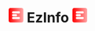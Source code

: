 <!DOCTYPE html>
<html>
<body>
<br/>
<div align="center">
<h1><a href="https://github.com/meteor4716/EzGenuity"><img src="https://raw.githubusercontent.com/meteor4716/EzGenuity/main/assets/EzLogo-v1.svg" alt="EzLogo" width="30" height="30"></a> EzInfo <a href="https://github.com/meteor4716/EzGenuity"><img src="https://raw.githubusercontent.com/meteor4716/EzGenuity/main/assets/EzLogo-v1.svg" alt="EzLogo" width="30" height="30"></a></h1>
</div>
</body>
</html>
